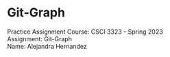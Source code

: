 # Git-Graph

Practice Assignment
Course: CSCI 3323 - Spring 2023<br>
Assignment: Git-Graph<br>
Name: Alejandra Hernandez<br>
